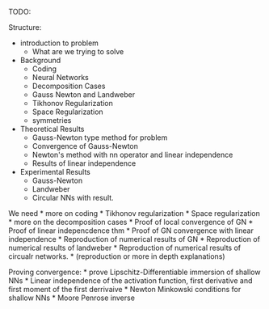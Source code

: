 TODO:

Structure:
* introduction to problem
    * What are we trying to solve
* Background
    * Coding
    * Neural Networks
    * Decomposition Cases
    * Gauss Newton and Landweber
    * Tikhonov Regularization
    * Space Regularization
    * symmetries
* Theoretical Results
    * Gauss-Newton type method for problem
    * Convergence of Gauss-Newton
    * Newton's method with nn operator and linear independence
    * Results of linear independence
* Experimental Results
    * Gauss-Newton
    * Landweber
    * Circular NNs with result.

We need
    * more on coding
    * Tikhonov regularization
    * Space regularization
    * more on the decomposition cases
    * Proof of local convergence of GN
    * Proof of linear indepencdence thm
    * Proof of GN convergence with linear independence
    * Reproduction of numerical results of GN
    * Reproduction of numerical results of landweber
    * Reproduction of numerical results of circualr networks.
    * (reproduction or more in depth explanations)


Proving convergence:
    * prove Lipschitz-Differentiable immersion of shallow NNs
    * Linear independence of the activation function, first derivative and first
        moment of the first derrivaive
    * Newton Minkowski conditions for shallow NNs
    * Moore Penrose inverse



